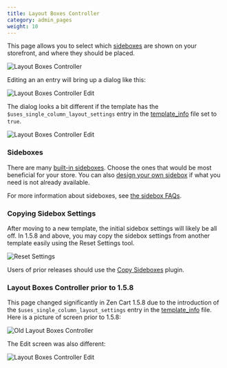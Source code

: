 ```yaml
---
title: Layout Boxes Controller
category: admin_pages
weight: 10
---
```


This page allows you to select which [sideboxes](/user/template/sideboxes/) are shown 
on your storefront, and where they should be placed.  

![Layout Boxes Controller](/images/layout_boxes_controller.png)

Editing an an entry will bring up a dialog like this:
 
![Layout Boxes Controller Edit](/images/layout_boxes_controller_edit.png)

The dialog looks a bit different if the template has 
the `$uses_single_column_layout_settings` entry in the [template_info](/user/template/template_info/) file set to `true`. 

![Layout Boxes Controller Edit](/images/layout_boxes_controller_edit_single.png)

### Sideboxes 

There are many [built-in sideboxes](/user/sideboxes/sidebox_list/).  Choose the ones that would be most beneficial for your store.  You can also [design your own sidebox](/user/sideboxes/build_sidebox/) if what you need is not already available. 

For more information about sideboxes, see [the sidebox FAQs](/user/sideboxes/).

### Copying Sidebox Settings 

After moving to a new template, the initial sidebox settings will likely be all off.  In 1.5.8 and above, you may copy the sidebox settings from another template easily using the Reset Settings tool.

![Reset Settings](/images/reset_settings.png)

Users of prior releases should use the [Copy Sideboxes](https://www.zen-cart.com/downloads.php?do=file&id=1828) plugin.


### Layout Boxes Controller prior to 1.5.8 

This page changed significantly in Zen Cart 1.5.8 due to 
the introduction of the `$uses_single_column_layout_settings` entry in the [template_info](/user/template/template_info/) file. 
Here is a picture of screen prior to 1.5.8: 

![Old Layout Boxes Controller](/images/layout_boxes_controller_old.png) 

The Edit screen was also different: 

![Layout Boxes Controller Edit](/images/layout_boxes_controller_edit_old.png)

